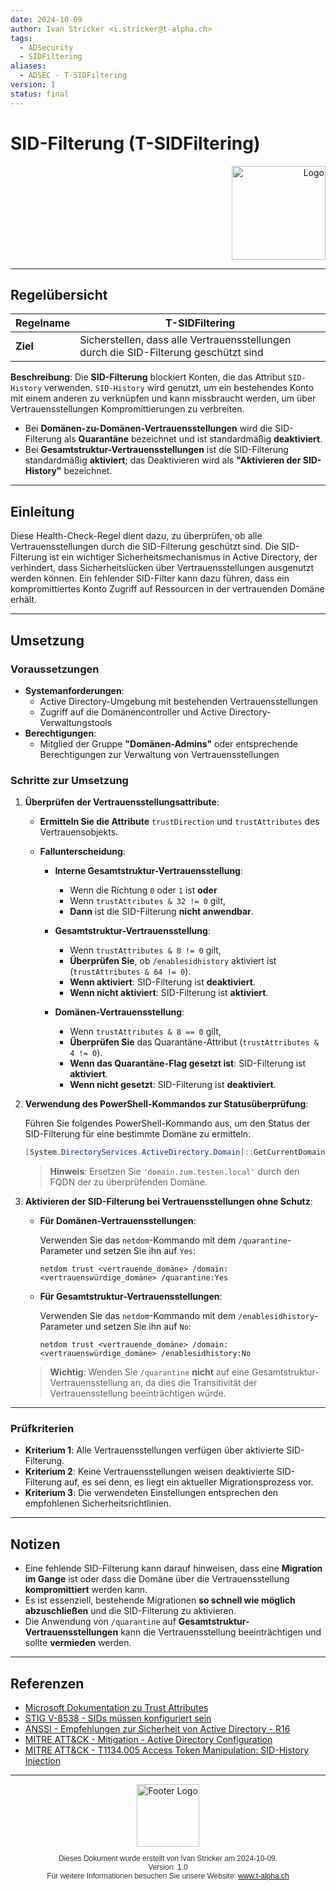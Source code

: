 ```yaml
---
date: 2024-10-09
author: Ivan Stricker <i.stricker@t-alpha.ch>
tags:
  - ADSecurity
  - SIDFiltering
aliases:
  - ADSEC - T-SIDFiltering
version: 1
status: final
---
```

# SID-Filterung (T-SIDFiltering)

<div style="text-align: right;">
  <img src="https://www.t-alpha.ch/wp-content/uploads/logo/TA-Logov2.svg" alt="Logo" style="width: 150px;">
</div>

---

## Regelübersicht

| **Regelname** | T-SIDFiltering                                                                       |
| ------------- | ------------------------------------------------------------------------------------ |
| **Ziel**      | Sicherstellen, dass alle Vertrauensstellungen durch die SID-Filterung geschützt sind |


**Beschreibung**:
Die **SID-Filterung** blockiert Konten, die das Attribut `SID-History` verwenden. `SID-History` wird genutzt, um ein bestehendes Konto mit einem anderen zu verknüpfen und kann missbraucht werden, um über Vertrauensstellungen Kompromittierungen zu verbreiten.

- Bei **Domänen-zu-Domänen-Vertrauensstellungen** wird die SID-Filterung als **Quarantäne** bezeichnet und ist standardmäßig **deaktiviert**.
- Bei **Gesamtstruktur-Vertrauensstellungen** ist die SID-Filterung standardmäßig **aktiviert**; das Deaktivieren wird als **"Aktivieren der SID-History"** bezeichnet.

---

## Einleitung

Diese Health-Check-Regel dient dazu, zu überprüfen, ob alle Vertrauensstellungen durch die SID-Filterung geschützt sind. Die SID-Filterung ist ein wichtiger Sicherheitsmechanismus in Active Directory, der verhindert, dass Sicherheitslücken über Vertrauensstellungen ausgenutzt werden können. Ein fehlender SID-Filter kann dazu führen, dass ein kompromittiertes Konto Zugriff auf Ressourcen in der vertrauenden Domäne erhält.
___
## Umsetzung

### Voraussetzungen

- **Systemanforderungen**:
  - Active Directory-Umgebung mit bestehenden Vertrauensstellungen
  - Zugriff auf die Domänencontroller und Active Directory-Verwaltungstools
- **Berechtigungen**:
  - Mitglied der Gruppe **"Domänen-Admins"** oder entsprechende Berechtigungen zur Verwaltung von Vertrauensstellungen

### Schritte zur Umsetzung

1. **Überprüfen der Vertrauensstellungsattribute**:

   - **Ermitteln Sie die Attribute** `trustDirection` und `trustAttributes` des Vertrauensobjekts.
   - **Fallunterscheidung**:

     - **Interne Gesamtstruktur-Vertrauensstellung**:

       - Wenn die Richtung `0` oder `1` ist **oder**
       - Wenn `trustAttributes & 32 != 0` gilt,
       - **Dann** ist die SID-Filterung **nicht anwendbar**.

     - **Gesamtstruktur-Vertrauensstellung**:

       - Wenn `trustAttributes & 8 != 0` gilt,
       - **Überprüfen Sie**, ob `/enablesidhistory` aktiviert ist (`trustAttributes & 64 != 0`).
       - **Wenn aktiviert**: SID-Filterung ist **deaktiviert**.
       - **Wenn nicht aktiviert**: SID-Filterung ist **aktiviert**.

     - **Domänen-Vertrauensstellung**:

       - Wenn `trustAttributes & 8 == 0` gilt,
       - **Überprüfen Sie** das Quarantäne-Attribut (`trustAttributes & 4 != 0`).
       - **Wenn das Quarantäne-Flag gesetzt ist**: SID-Filterung ist **aktiviert**.
       - **Wenn nicht gesetzt**: SID-Filterung ist **deaktiviert**.

2. **Verwendung des PowerShell-Kommandos zur Statusüberprüfung**:

   Führen Sie folgendes PowerShell-Kommando aus, um den Status der SID-Filterung für eine bestimmte Domäne zu ermitteln:

   ```powershell
   [System.DirectoryServices.ActiveDirectory.Domain]::GetCurrentDomain().GetSidFilteringStatus('domain.zum.testen.local')
   ```

   > **Hinweis**: Ersetzen Sie `'domain.zum.testen.local'` durch den FQDN der zu überprüfenden Domäne.

3. **Aktivieren der SID-Filterung bei Vertrauensstellungen ohne Schutz**:

   - **Für Domänen-Vertrauensstellungen**:

     Verwenden Sie das `netdom`-Kommando mit dem `/quarantine`-Parameter und setzen Sie ihn auf `Yes`:

     ```shell
     netdom trust <vertrauende_domäne> /domain:<vertrauenswürdige_domäne> /quarantine:Yes
     ```

   - **Für Gesamtstruktur-Vertrauensstellungen**:

     Verwenden Sie das `netdom`-Kommando mit dem `/enablesidhistory`-Parameter und setzen Sie ihn auf `No`:

     ```shell
     netdom trust <vertrauende_domäne> /domain:<vertrauenswürdige_domäne> /enablesidhistory:No
     ```

   > **Wichtig**: Wenden Sie `/quarantine` **nicht** auf eine Gesamtstruktur-Vertrauensstellung an, da dies die Transitivität der Vertrauensstellung beeinträchtigen würde.
___
### Prüfkriterien

- **Kriterium 1**: Alle Vertrauensstellungen verfügen über aktivierte SID-Filterung.
- **Kriterium 2**: Keine Vertrauensstellungen weisen deaktivierte SID-Filterung auf, es sei denn, es liegt ein aktueller Migrationsprozess vor.
- **Kriterium 3**: Die verwendeten Einstellungen entsprechen den empfohlenen Sicherheitsrichtlinien.
___
## Notizen

- Eine fehlende SID-Filterung kann darauf hinweisen, dass eine **Migration im Gange** ist oder dass die Domäne über die Vertrauensstellung **kompromittiert** werden kann.
- Es ist essenziell, bestehende Migrationen **so schnell wie möglich abzuschließen** und die SID-Filterung zu aktivieren.
- Die Anwendung von `/quarantine` auf **Gesamtstruktur-Vertrauensstellungen** kann die Vertrauensstellung beeinträchtigen und sollte **vermieden** werden.
___
## Referenzen

- [Microsoft Dokumentation zu Trust Attributes](https://msdn.microsoft.com/en-us/library/cc237940.aspx)
- [STIG V-8538 - SIDs müssen konfiguriert sein](https://stigviewer.com/stig/windows_server_2012_domain_controller/2017-12-19/finding/V-8538)
- [ANSSI - Empfehlungen zur Sicherheit von Active Directory - R16](https://www.ssi.gouv.fr/guide/recommandations-de-securite-relatives-a-active-directory/)
- [MITRE ATT&CK - Mitigation - Active Directory Configuration](https://attack.mitre.org/mitigations/M1027/)
- [MITRE ATT&CK - T1134.005 Access Token Manipulation: SID-History Injection](https://attack.mitre.org/techniques/T1134/005/)

---

<div style="text-align: center;">
  <img src="https://www.t-alpha.ch/wp-content/uploads/logo/TA-Logov2.svg" alt="Footer Logo" style="width: 100px;"><br>
  <p style="font-family: Arial, sans-serif; font-size: 12px; color: #333;">
    Dieses Dokument wurde erstellt von Ivan Stricker am 2024-10-09.<br>
    Version: 1.0<br>
    Für weitere Informationen besuchen Sie unsere Website: <a href="https://www.t-alpha.ch">www.t-alpha.ch</a>
  </p>
</div>
